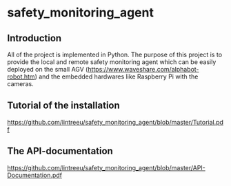 # safety_monitoring_agent

## Introduction
All of the project is implemented in Python.
The purpose of this project is to provide the local and remote safety monitoring agent which can be easily deployed on the small AGV (https://www.waveshare.com/alphabot-robot.htm) and the embedded hardwares like Raspberry Pi with the cameras.

## Tutorial of the installation
https://github.com/lintreeu/safety_monitoring_agent/blob/master/Tutorial.pdf

## The API-documentation
https://github.com/lintreeu/safety_monitoring_agent/blob/master/API-Documentation.pdf

